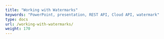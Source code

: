 ```yaml
---
title: "Working with Watermarks"
keywords: "PowerPoint, presentation, REST API, Cloud API, watermark"
type: docs
url: /working-with-watermarks/
weight: 170
---
```

